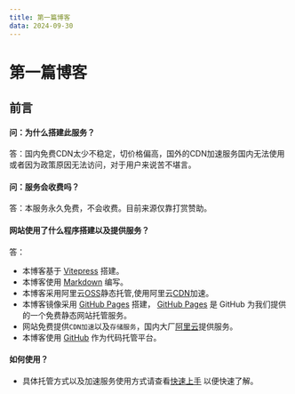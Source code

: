```yaml
---
title: 第一篇博客
data: 2024-09-30
---
```


# 第一篇博客
## 前言
#### 问：为什么搭建此服务？
答：国内免费CDN太少不稳定，切价格偏高，国外的CDN加速服务国内无法使用或者因为政策原因无法访问，对于用户来说苦不堪言。
#### 问：服务会收费吗？
答：本服务永久免费，不会收费。目前来源仅靠打赏赞助。  
#### 网站使用了什么程序搭建以及提供服务？
答：  
* 本博客基于 [Vitepress](https:/Vitepress.dev/) 搭建。  
* 本博客使用 [Markdown](https://www.markdownguide.org/) 编写。  
* 本博客采用阿里云[OSS](https://help.aliyun.com/zh-cn/oss/product-overview.html)静态托管,使用阿里云[CDN](https://help.aliyun.com/zh-cn/cdn/cn-hangzhou/product-overview.html)加速。  
* 本博客镜像采用 [GitHub Pages](https://pages.github.com/) 搭建，
[GitHub Pages](https://pages.github.com/) 是 GitHub 为我们提供的一个免费静态网站托管服务。  
* 网站免费提供`CDN加速`以及`存储服务`，国内大厂[阿里云](https://www.aliyun.com)提供服务。  
* 本博客使用 [GitHub](https://github.com/) 作为代码托管平台。  
#### 如何使用？
* 具体托管方式以及加速服务使用方式请查看[快速上手](/docs/quickstart)  以便快速了解。  